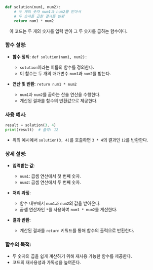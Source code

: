 ```python
def solution(num1, num2):
    # 두 개의 숫자 num1과 num2를 받아서
    # 두 숫자를 곱한 결과를 반환
    return num1 * num2
```

&emsp;이 코드는 두 개의 숫자를 입력 받아 그 두 숫자를 곱하는 함수이다.

### 함수 설명:

- **함수 정의**: `def solution(num1, num2):`
  - `solution`이라는 이름의 함수를 정의한다.
  - 이 함수는 두 개의 매개변수 `num1`과 `num2`를 받는다.

- **연산 및 반환**: `return num1 * num2`
  - `num1`과 `num2`를 곱하는 산술 연산을 수행한다.
  - 계산된 결과를 함수의 반환값으로 제공한다.

### 사용 예시:

```python
result = solution(3, 4)
print(result)  # 출력: 12
```

- 위의 예시에서 `solution(3, 4)`를 호출하면 `3 * 4`의 결과인 `12`를 반환한다.

### 상세 설명:

- **입력받는 값**:
  - `num1`: 곱셈 연산에서 첫 번째 숫자.
  - `num2`: 곱셈 연산에서 두 번째 숫자.

- **처리 과정**:
  - 함수 내부에서 `num1`과 `num2`의 값을 받아온다.
  - 곱셈 연산자인 `*`를 사용하여 `num1 * num2`를 계산한다.

- **결과 반환**:
  - 계산된 결과를 `return` 키워드를 통해 함수의 출력으로 반환한다.

### 함수의 목적:

- 두 숫자의 곱을 쉽게 계산하기 위해 재사용 가능한 함수를 제공한다.
- 코드의 재사용성과 가독성을 높여준다.